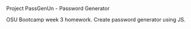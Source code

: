 Project PassGenUn - Password Generator

OSU Bootcamp week 3 homework. Create password generator using JS.